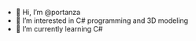 - 👋 Hi, I’m @portanza
- 👀 I’m interested in C# programming and 3D modeling 
- 🌱 I’m currently learning C#


<!---
- 💞️ I’m looking to collaborate on ...
- 📫 How to reach me ...

Portanza is a ✨ special ✨ repository because its `README.md` (this file) appears on your GitHub profile.
You can click the Preview link to take a look at your changes.
--->
